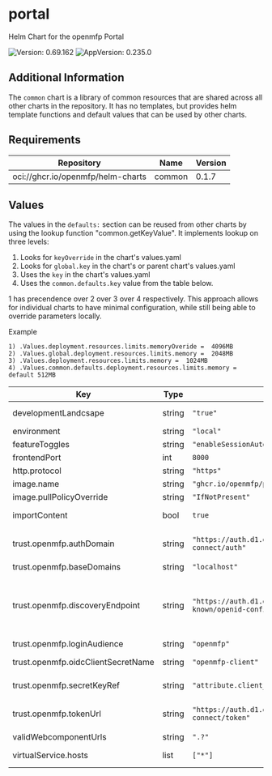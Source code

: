 # portal

Helm Chart for the openmfp Portal

![Version: 0.69.162](https://img.shields.io/badge/Version-0.69.162-informational?style=flat-square) ![AppVersion: 0.235.0](https://img.shields.io/badge/AppVersion-0.235.0-informational?style=flat-square)

## Additional Information

The `common` chart is a library of common resources that are shared across all other charts in the repository. It has no templates, but provides helm template functions and default values that can be used by other charts.

## Requirements

| Repository | Name | Version |
|------------|------|---------|
| oci://ghcr.io/openmfp/helm-charts | common | 0.1.7 |

## Values

The values in the `defaults:` section can be reused from other charts by using the lookup function "common.getKeyValue". It implements lookup on three levels:

1. Looks for `keyOverride` in the chart's values.yaml
2. Looks for `global.key` in the chart's or parent chart's values.yaml
3. Uses the `key` in the chart's values.yaml
4. Uses the `common.defaults.key` value from the table below.

1 has precendence over 2 over 3 over 4 respectively. This approach allows for individual charts to have minimal configuration, while still being able to override parameters locally.

Example
```
1) .Values.deployment.resources.limits.memoryOveride =  4096MB
2) .Values.global.deployment.resources.limits.memory =  2048MB
3) .Values.deployment.resources.limits.memory =  1024MB
4) .Values.common.defaults.deployment.resources.limits.memory = default 512MB
```

| Key | Type | Default | Description |
|-----|------|---------|-------------|
| developmentLandcsape | string | `"true"` | development landscape toggle |
| environment | string | `"local"` | environment |
| featureToggles | string | `"enableSessionAutoRefresh=true"` |  |
| frontendPort | int | `8000` | frontend port |
| http.protocol | string | `"https"` | protocol |
| image.name | string | `"ghcr.io/openmfp/portal"` |  |
| image.pullPolicyOverride | string | `"IfNotPresent"` |  |
| importContent | bool | `true` | import content toggle |
| trust.openmfp.authDomain | string | `"https://auth.d1.openmfp.dxp.k8s.ondemand.com/realms/openmfp/protocol/openid-connect/auth"` | auth domain (if discoveryEndpoint is not specified) |
| trust.openmfp.baseDomains | string | `"localhost"` | base domains |
| trust.openmfp.discoveryEndpoint | string | `"https://auth.d1.openmfp.dxp.k8s.ondemand.com/realms/master/.well-known/openid-configuration"` | discovery endpoint (if specified, authDomain and tokenUrl are not required) |
| trust.openmfp.loginAudience | string | `"openmfp"` | login audience |
| trust.openmfp.oidcClientSecretName | string | `"openmfp-client"` | oidc client secret name |
| trust.openmfp.secretKeyRef | string | `"attribute.client_secret"` | secret key reference |
| trust.openmfp.tokenUrl | string | `"https://auth.d1.openmfp.dxp.k8s.ondemand.com/realms/openmfp/protocol/openid-connect/token"` | token url (if discoveryEndpoint is not specified) |
| validWebcomponentUrls | string | `".?"` |  |
| virtualService.hosts | list | `["*"]` | virtual service hosts |
